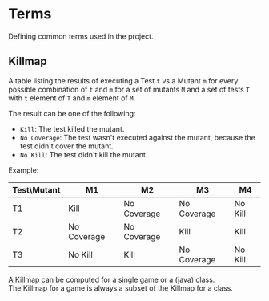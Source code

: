 # Terms

Defining common terms used in the project.

## Killmap

A table listing the results of executing a Test `t` vs a Mutant `m` for every possible combination of `t` and `m` for a set of mutants `M` and a set of tests `T` with `t` element of `T` and `m` element of `M`.

The result can be one of the following:
- `Kill`: The test killed the mutant.
- `No Coverage`: The test wasn't executed against the mutant, because the test didn't cover the mutant.
- `No Kill`: The test didn't kill the mutant.


Example:

| Test\Mutant  | M1  | M2 |  M3 | M4  |
| --- | --- | --- | --- | --- |
| T1  | Kill | No Coverage | No Coverage | No Kill |
| T2  | No Coverage  | No Coverage  | Kill | Kill |
| T3  | No Kill | Kill | No Coverage  | No Kill |


A Killmap can be computed for a single game or a (java) class.  
The Killmap for a game is always a subset of the Killmap for a class.
